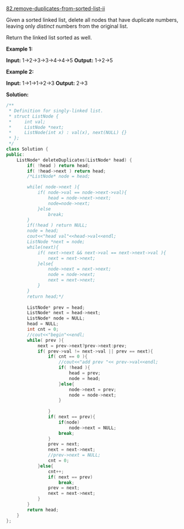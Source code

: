 [82.remove-duplicates-from-sorted-list-ii](https://leetcode.com/problems/remove-duplicates-from-sorted-list-ii/)  

Given a sorted linked list, delete all nodes that have duplicate numbers, leaving only _distinct_ numbers from the original list.

Return the linked list sorted as well.

**Example 1:**

**Input:** 1->2->3->3->4->4->5
**Output:** 1->2->5

**Example 2:**

**Input:** 1->1->1->2->3
**Output:** 2->3  



**Solution:**  

```cpp
/**
 * Definition for singly-linked list.
 * struct ListNode {
 *     int val;
 *     ListNode *next;
 *     ListNode(int x) : val(x), next(NULL) {}
 * };
 */
class Solution {
public:
    ListNode* deleteDuplicates(ListNode* head) {
        if( !head ) return head;
        if( !head->next ) return head;
        /*ListNode* node = head;

        while( node->next ){
            if( node->val == node->next->val){
                head = node->next->next;
                node=node->next;
            }else
                break;
        }
        if(!head ) return NULL;
        node = head;
        cout<<"head val"<<head->val<<endl;
        ListNode *next = node;
        while(next){
            if( next->next && next->val == next->next->val ){
                next = next->next;
            }else{
                node->next = next->next;
                node = node->next;
                next = next->next;
            }
        }
        return head;*/
        
        ListNode* prev = head;
        ListNode* next = head->next;
        ListNode* node = NULL;
        head = NULL;
        int cnt = 0;
        //cout<<"begin"<<endl;
        while( prev ){
            next = prev->next?prev->next:prev;
            if( prev->val != next->val || prev == next){
                if( cnt == 0 ){
                    //cout<<"add prev "<< prev->val<<endl;
                    if( !head ){
                        head = prev;
                        node = head;
                    }else{
                        node->next = prev;
                        node = node->next;
                    }
                    
                }
                if( next == prev){
                    if(node)
                        node->next = NULL;
                    break;
                }
                prev = next;
                next = next->next;
                //prev->next = NULL;
                cnt = 0;
            }else{
                cnt++;
                if( next == prev)
                    break;
                prev = next;
                next = next->next;
            }
        }
        return head;
    }
};
```
      